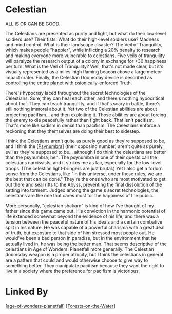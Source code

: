# Celestian

ALL IS OR CAN BE GOOD.

The Celestians are presented as purity and light, but what do their low-level soldiers use?  Their fists.  What do their high-level soldiers use?  Madness and mind control.  What is their landscape disaster?  The Veil of Tranquility, which makes people "happier", while inflicting a 20% penalty to research and making everyone more vulnerable to celestians.  Five veils of tranquility will paralyze the research output of a colony in exchange for +30 happiness per turn.  What is the Veil of Tranquility?  Well, that's not made clear, but it's visually represented as a miles-high flaming beacon above a large meteor impact crater.  Finally, the Celestian Doomsday device is described as controlling the entire planet with psionically-enforced Truth.

There's hypocrisy laced throughout the secret technologies of the Celestians.  Sure, they can heal each other, and there's nothing hypocritical about that.  They can teach tranquility, and if that's scary in battle, there's still nothing immoral about it.  Yet two of the Celestian abilities are about projecting pacifism... and then exploiting it.  Those abilities are about forcing the enemy to die peacefully rather than fight back.  That isn't pacifism.  That's more like sadism in denial than pacifism.  The Celestians enforce a reckoning that they themselves are doing their best to sidestep.

I think the Celestians aren't quite as purely good as they're supposed to be, and I think the [[Psynumbra]] (their opposing number) aren't quite as purely evil as they're supposed to be... although I do think the celestians are better than the psynumbra, heh.  The psynumbra in one of their quests call the celestians narcissists, and it strikes me as fair, especially for the low-level troops.  (The celestian light-bringers are just brutal.)  Yet I also get a forlorn sense from the Celestians, like "in this universe, under these rules, we are the best that can be done."  They're the ones who are most motivated to get out there and seal rifts to the Abyss, preventing the final dissolution of the setting into torment.  Judged among the game's secret technologies, the celestians are the one that cares most for the happiness of the public.

More personally, "celestian shakarn" is kind of how I've thought of my father since this game came out.  His conviction in the harmonic potential of life extended somewhat beyond the evidence of his life, and there was a tension between the peaceful nature of his ideals and a certain combative split in his nature.  He was capable of a powerful charisma with a great deal of truth, but exposure to that side of him stressed most people out.  He would've been a bad person in paradise, but in the environment that he actually lived in, he was being the better man.  That seems descriptive of the celestians in Age of Wonders: Planetfall more generally.  The Celestian doomsday weapon is a proper atrocity, but I think the celestians in general are a pattern that could and would otherwise choose to give way to something better.  They manipulate pacifism because they want the right to live in a society where the preference for pacifism is victorious.

# Linked By
[[age-of-wonders-planetfall]]
[[Forests-on-the-Water]]

[//begin]: # "Autogenerated link references for markdown compatibility"
[Psynumbra]: psynumbra "Psynumbra"
[age-of-wonders-planetfall]: age-of-wonders-planetfall "Age of Wonders Planetfall"
[Forests-on-the-Water]: Forests-on-the-Water "Forests-on-the-Water"
[//end]: # "Autogenerated link references"